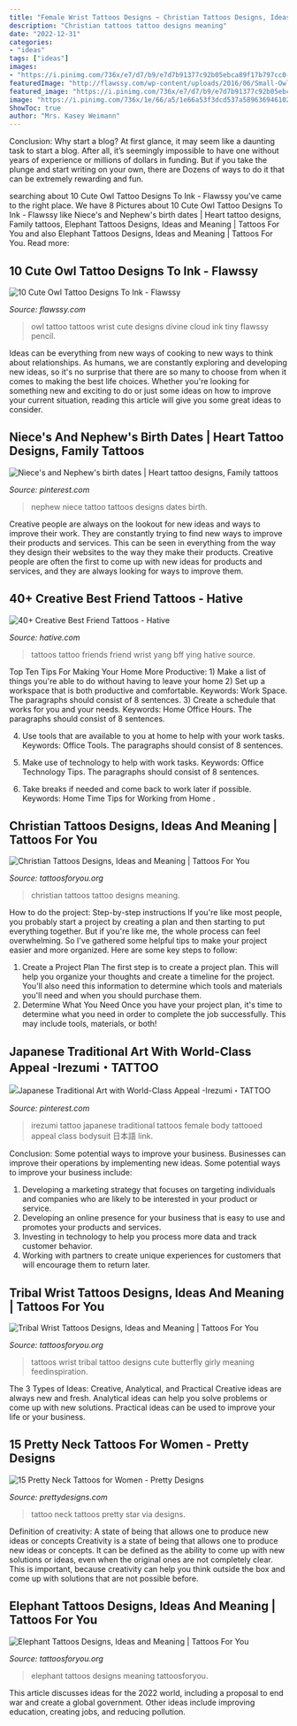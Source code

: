 ```yaml
---
title: "Female Wrist Tattoos Designs ~ Christian Tattoos Designs, Ideas And Meaning"
description: "Christian tattoos tattoo designs meaning"
date: "2022-12-31"
categories:
- "ideas"
tags: ["ideas"]
images:
- "https://i.pinimg.com/736x/e7/d7/b9/e7d7b91377c92b05ebca89f17b797cc0--niece-and-nephew-births.jpg"
featuredImage: "http://flawssy.com/wp-content/uploads/2016/06/Small-Owl-Wrist-Tattoo.jpg"
featured_image: "https://i.pinimg.com/736x/e7/d7/b9/e7d7b91377c92b05ebca89f17b797cc0--niece-and-nephew-births.jpg"
image: "https://i.pinimg.com/736x/1e/66/a5/1e66a53f3dcd537a58963694610276bf.jpg"
ShowToc: true
author: "Mrs. Kasey Weimann"
---
```



Conclusion: Why start a blog?
At first glance, it may seem like a daunting task to start a blog. After all, it’s seemingly impossible to have one without years of experience or millions of dollars in funding. But if you take the plunge and start writing on your own, there are Dozens of ways to do it that can be extremely rewarding and fun.

	

		
searching about 10 Cute Owl Tattoo Designs To Ink - Flawssy you've came to the right place. We have 8 Pictures about 10 Cute Owl Tattoo Designs To Ink - Flawssy like Niece&#039;s and Nephew&#039;s birth dates | Heart tattoo designs, Family tattoos, Elephant Tattoos Designs, Ideas and Meaning | Tattoos For You and also Elephant Tattoos Designs, Ideas and Meaning | Tattoos For You. Read more:
		
    
## 10 Cute Owl Tattoo Designs To Ink - Flawssy

<img loading=lazy src="http://flawssy.com/wp-content/uploads/2016/06/Small-Owl-Wrist-Tattoo.jpg" onerror="this.onerror=null;this.src='https://tse3.mm.bing.net/th?id=OIP.Wwm7HpvlZIsTaDMmCyFrTQHaMZ&amp;pid=15.1';" alt="10 Cute Owl Tattoo Designs To Ink - Flawssy">

_Source: flawssy.com_

>owl tattoo tattoos wrist cute designs divine cloud ink tiny flawssy pencil. 

	

Ideas can be everything from new ways of cooking to new ways to think about relationships. As humans, we are constantly exploring and developing new ideas, so it's no surprise that there are so many to choose from when it comes to making the best life choices. Whether you're looking for something new and exciting to do or just some ideas on how to improve your current situation, reading this article will give you some great ideas to consider.

    
## Niece&#039;s And Nephew&#039;s Birth Dates | Heart Tattoo Designs, Family Tattoos

<img loading=lazy src="https://i.pinimg.com/736x/e7/d7/b9/e7d7b91377c92b05ebca89f17b797cc0--niece-and-nephew-births.jpg" onerror="this.onerror=null;this.src='https://tse4.mm.bing.net/th?id=OIP.nB0wf-dCeUH1HC6QhN9QmAHaMY&amp;pid=15.1';" alt="Niece&#039;s and Nephew&#039;s birth dates | Heart tattoo designs, Family tattoos">

_Source: pinterest.com_

>nephew niece tattoo tattoos designs dates birth. 

	

Creative people are always on the lookout for new ideas and ways to improve their work. They are constantly trying to find new ways to improve their products and services. This can be seen in everything from the way they design their websites to the way they make their products. Creative people are often the first to come up with new ideas for products and services, and they are always looking for ways to improve them.

    
## 40+ Creative Best Friend Tattoos - Hative

<img loading=lazy src="https://hative.com/wp-content/uploads/2014/03/bff-tattoos/5-ying-yang-wrist-tattoo-for-best-friends.jpg" onerror="this.onerror=null;this.src='https://tse2.mm.bing.net/th?id=OIP.Rqx-ZSeb5zSl9lAmfBVt8AHaJ4&amp;pid=15.1';" alt="40+ Creative Best Friend Tattoos - Hative">

_Source: hative.com_

>tattoos tattoo friends friend wrist yang bff ying hative source. 

	

Top Ten Tips For Making Your Home More Productive: 1) Make a list of things you're able to do without having to leave your home
2) Set up a workspace that is both productive and comfortable. Keywords: Work Space. The paragraphs should consist of 8 sentences.
3) Create a schedule that works for you and your needs. Keywords: Home Office Hours. The paragraphs should consist of 8 sentences.

4) Use tools that are available to you at home to help with your work tasks. Keywords: Office Tools. The paragraphs should consist of 8 sentences.

5) Make use of technology to help with work tasks. Keywords: Office Technology Tips. The paragraphs should consist of 8 sentences.

6) Take breaks if needed and come back to work later if possible. Keywords: Home Time Tips for Working from Home .

    
## Christian Tattoos Designs, Ideas And Meaning | Tattoos For You

<img loading=lazy src="https://www.tattoosforyou.org/wp-content/uploads/2013/09/Christian-Tattoo-Ideas.jpg" onerror="this.onerror=null;this.src='https://tse4.mm.bing.net/th?id=OIP._J3NlV41pWOGZizGjcGNvAHaJ4&amp;pid=15.1';" alt="Christian Tattoos Designs, Ideas and Meaning | Tattoos For You">

_Source: tattoosforyou.org_

>christian tattoos tattoo designs meaning. 

	

How to do the project: Step-by-step instructions
If you're like most people, you probably start a project by creating a plan and then starting to put everything together. But if you're like me, the whole process can feel overwhelming. So I've gathered some helpful tips to make your project easier and more organized. Here are some key steps to follow:
1. Create a Project Plan 
The first step is to create a project plan. This will help you organize your thoughts and create a timeline for the project. You'll also need this information to determine which tools and materials you'll need and when you should purchase them. 
2. Determine What You Need 
Once you have your project plan, it's time to determine what you need in order to complete the job successfully. This may include tools, materials, or both! 

    
## Japanese Traditional Art With World-Class Appeal -Irezumi・TATTOO

<img loading=lazy src="https://i.pinimg.com/736x/1e/66/a5/1e66a53f3dcd537a58963694610276bf.jpg" onerror="this.onerror=null;this.src='https://tse1.mm.bing.net/th?id=OIP.KaAsra0sz0AF-pnGNZvOXAHaLG&amp;pid=15.1';" alt="Japanese Traditional Art with World-Class Appeal -Irezumi・TATTOO">

_Source: pinterest.com_

>irezumi tattoo japanese traditional tattoos female body tattooed appeal class bodysuit 日本語 link. 

	

Conclusion: Some potential ways to improve your business.
Businesses can improve their operations by implementing new ideas. Some potential ways to improve your business include:
1. Developing a marketing strategy that focuses on targeting individuals and companies who are likely to be interested in your product or service.
2. Developing an online presence for your business that is easy to use and promotes your products and services.
3. Investing in technology to help you process more data and track customer behavior.
4. Working with partners to create unique experiences for customers that will encourage them to return later.

    
## Tribal Wrist Tattoos Designs, Ideas And Meaning | Tattoos For You

<img loading=lazy src="https://www.tattoosforyou.org/wp-content/uploads/2017/06/Tribal-Wrist-Tattoos-for-Girls.jpg" onerror="this.onerror=null;this.src='https://tse4.mm.bing.net/th?id=OIP.cQlxg0PZ8YPR577SJqBbHgHaJ4&amp;pid=15.1';" alt="Tribal Wrist Tattoos Designs, Ideas and Meaning | Tattoos For You">

_Source: tattoosforyou.org_

>tattoos wrist tribal tattoo designs cute butterfly girly meaning feedinspiration. 

	

The 3 Types of Ideas: Creative, Analytical, and Practical
Creative ideas are always new and fresh. Analytical ideas can help you solve problems or come up with new solutions. Practical ideas can be used to improve your life or your business.

    
## 15 Pretty Neck Tattoos For Women - Pretty Designs

<img loading=lazy src="http://www.prettydesigns.com/wp-content/uploads/2014/11/Star-Tattoo.jpg" onerror="this.onerror=null;this.src='https://tse2.mm.bing.net/th?id=OIP.oVt6xH4QYX_ZiQkIXprK_wHaKB&amp;pid=15.1';" alt="15 Pretty Neck Tattoos for Women - Pretty Designs">

_Source: prettydesigns.com_

>tattoo neck tattoos pretty star via designs. 

	

Definition of creativity: A state of being that allows one to produce new ideas or concepts
Creativity is a state of being that allows one to produce new ideas or concepts. It can be defined as the ability to come up with new solutions or ideas, even when the original ones are not completely clear. This is important, because creativity can help you think outside the box and come up with solutions that are not possible before.

    
## Elephant Tattoos Designs, Ideas And Meaning | Tattoos For You

<img loading=lazy src="http://www.tattoosforyou.org/wp-content/uploads/2013/09/Elephant-Tattoos.jpg" onerror="this.onerror=null;this.src='https://tse3.mm.bing.net/th?id=OIP.W9ZIH8oYBC5_egr4_RYiHgHaLF&amp;pid=15.1';" alt="Elephant Tattoos Designs, Ideas and Meaning | Tattoos For You">

_Source: tattoosforyou.org_

>elephant tattoos designs meaning tattoosforyou. 

	

This article discusses ideas for the 2022 world, including a proposal to end war and create a global government. Other ideas include improving education, creating jobs, and reducing pollution.


